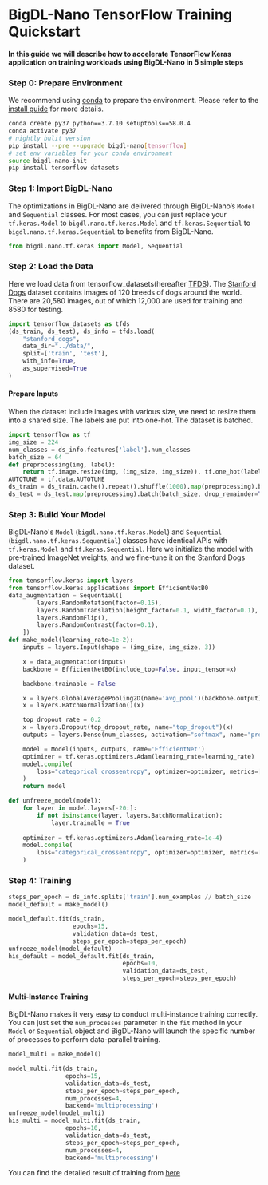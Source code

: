 # BigDL-Nano TensorFlow Training Quickstart
**In this guide we will describe how to accelerate TensorFlow Keras application on training workloads using BigDL-Nano in 5 simple steps**

### **Step 0: Prepare Environment**

We recommend using [conda](https://docs.conda.io/projects/conda/en/latest/user-guide/install/) to prepare the environment. Please refer to the [install guide](../../UserGuide/python.md) for more details.

```bash
conda create py37 python==3.7.10 setuptools==58.0.4
conda activate py37
# nightly bulit version
pip install --pre --upgrade bigdl-nano[tensorflow]
# set env variables for your conda environment
source bigdl-nano-init
pip install tensorflow-datasets
```

### **Step 1: Import BigDL-Nano**
The optimizations in BigDL-Nano are delivered through BigDL-Nano’s `Model` and `Sequential` classes. For most cases, you can just replace your `tf.keras.Model` to `bigdl.nano.tf.keras.Model` and `tf.keras.Sequential` to `bigdl.nano.tf.keras.Sequential` to benefits from BigDL-Nano.
```python
from bigdl.nano.tf.keras import Model, Sequential
```

### **Step 2: Load the Data**
Here we load data from tensorflow_datasets(hereafter [TFDS](https://www.tensorflow.org/datasets)). The [Stanford Dogs](http://vision.stanford.edu/aditya86/ImageNetDogs/main.html) dataset contains images of 120 breeds of dogs around the world. There are 20,580 images, out of which 12,000 are used for training and 8580 for testing.
```python
import tensorflow_datasets as tfds
(ds_train, ds_test), ds_info = tfds.load(
    "stanford_dogs",
    data_dir="../data/",
    split=['train', 'test'],
    with_info=True,
    as_supervised=True
)
```
#### Prepare Inputs
When the dataset include images with various size, we need to resize them into a shared size. The labels are put into one-hot. The dataset is batched.
```python
import tensorflow as tf
img_size = 224
num_classes = ds_info.features['label'].num_classes
batch_size = 64
def preprocessing(img, label):
    return tf.image.resize(img, (img_size, img_size)), tf.one_hot(label, num_classes)
AUTOTUNE = tf.data.AUTOTUNE
ds_train = ds_train.cache().repeat().shuffle(1000).map(preprocessing).batch(batch_size, drop_remainder=True).prefetch(AUTOTUNE)
ds_test = ds_test.map(preprocessing).batch(batch_size, drop_remainder=True).prefetch(AUTOTUNE)
```

### **Step 3: Build Your Model**
BigDL-Nano's `Model` (`bigdl.nano.tf.keras.Model`) and `Sequential` (`bigdl.nano.tf.keras.Sequential`) classes have identical APIs with `tf.keras.Model` and `tf.keras.Sequential`.
Here we initialize the model with pre-trained ImageNet weights, and we fine-tune it on the Stanford Dogs dataset.
```python
from tensorflow.keras import layers
from tensorflow.keras.applications import EfficientNetB0
data_augmentation = Sequential([
        layers.RandomRotation(factor=0.15),
        layers.RandomTranslation(height_factor=0.1, width_factor=0.1),
        layers.RandomFlip(),
        layers.RandomContrast(factor=0.1),
    ])
def make_model(learning_rate=1e-2):
    inputs = layers.Input(shape = (img_size, img_size, 3))

    x = data_augmentation(inputs)
    backbone = EfficientNetB0(include_top=False, input_tensor=x)

    backbone.trainable = False

    x = layers.GlobalAveragePooling2D(name='avg_pool')(backbone.output)
    x = layers.BatchNormalization()(x)

    top_dropout_rate = 0.2
    x = layers.Dropout(top_dropout_rate, name="top_dropout")(x)
    outputs = layers.Dense(num_classes, activation="softmax", name="pred")(x)

    model = Model(inputs, outputs, name='EfficientNet')
    optimizer = tf.keras.optimizers.Adam(learning_rate=learning_rate)
    model.compile(
        loss="categorical_crossentropy", optimizer=optimizer, metrics=['accuracy']
    )
    return model

def unfreeze_model(model):
    for layer in model.layers[-20:]:
        if not isinstance(layer, layers.BatchNormalization):
            layer.trainable = True
    
    optimizer = tf.keras.optimizers.Adam(learning_rate=1e-4)
    model.compile(
        loss="categorical_crossentropy", optimizer=optimizer, metrics=['accuracy']
    )
```

### **Step 4: Training**
```python
steps_per_epoch = ds_info.splits['train'].num_examples // batch_size
model_default = make_model()

model_default.fit(ds_train,
                  epochs=15,
                  validation_data=ds_test,
                  steps_per_epoch=steps_per_epoch)
unfreeze_model(model_default)
his_default = model_default.fit(ds_train,
                                epochs=10,
                                validation_data=ds_test,
                                steps_per_epoch=steps_per_epoch)
```
#### Multi-Instance Training
BigDL-Nano makes it very easy to conduct multi-instance training correctly. You can just set the `num_processes` parameter in the `fit` method in your `Model` or `Sequential` object and BigDL-Nano will launch the specific number of processes to perform data-parallel training.
```python
model_multi = make_model()

model_multi.fit(ds_train,
                epochs=15, 
                validation_data=ds_test, 
                steps_per_epoch=steps_per_epoch,
                num_processes=4, 
                backend='multiprocessing')
unfreeze_model(model_multi)
his_multi = model_multi.fit(ds_train,
                epochs=10,
                validation_data=ds_test, 
                steps_per_epoch=steps_per_epoch,
                num_processes=4, 
                backend='multiprocessing')
```

You can find the detailed result of training from [here](https://github.com/intel-analytics/BigDL/blob/main/python/nano/notebooks/tensorflow/tutorial/tensorflow_fit.ipynb)